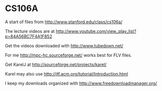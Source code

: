 CS106A
======

A start of files from http://www.stanford.edu/class/cs106a/

The lecture videos are at http://www.youtube.com/view_play_list?p=84A56BC7F4A1F852

Get the videos downloaded with http://www.tubedown.net/

For me http://mpc-hc.sourceforge.net/ works best for FLV files.

Get KarelJ at http://sourceforge.net/projects/karel/

Karel may also use http://jtf.acm.org/tutorial/Introduction.html

I keep my downloads organized with http://www.freedownloadmanager.org/